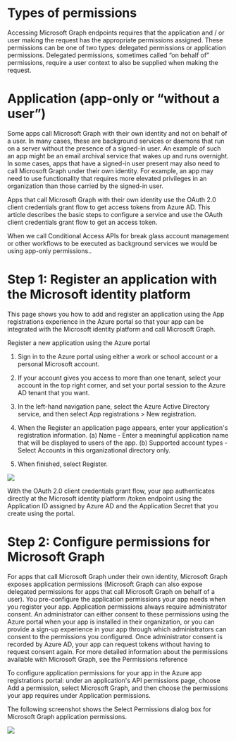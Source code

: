 
# Types of permissions

Accessing Microsoft Graph endpoints requires that the application and / or user making the request has the appropriate permissions assigned.  These permissions can be one of two types: delegated permissions or application permissions. Delegated permissions, sometimes called “on behalf of” permissions, require a user context to also be supplied when making the request.  

# Application (app-only or “without a user”)

Some apps call Microsoft Graph with their own identity and not on behalf of a user. In many cases, these are background services or daemons that run on a server without the presence of a signed-in user. An example of such an app might be an email archival service that wakes up and runs overnight. In some cases, apps that have a signed-in user present may also need to call Microsoft Graph under their own identity. For example, an app may need to use functionality that requires more elevated privileges in an organization than those carried by the signed-in user.

Apps that call Microsoft Graph with their own identity use the OAuth 2.0 client credentials grant flow to get access tokens from Azure AD. This article describes the basic steps to configure a service and use the OAuth client credentials grant flow to get an access token.

When we call Conditional Access APIs for break glass account management or other workflows to be executed as background services we would be using app-only permissions..


# Step 1: Register an application with the Microsoft identity platform


This page shows you how to add and register an application using the App registrations experience in the Azure portal so that your app can be integrated with the Microsoft identity platform and call Microsoft Graph.

Register a new application using the Azure portal

1. Sign in to the Azure portal using either a work or school account or a personal Microsoft account.

2. If your account gives you access to more than one tenant, select your account in the top right corner, and set your portal session to the Azure AD tenant that you want.

3. In the left-hand navigation pane, select the Azure Active Directory service, and then select App registrations > New registration.

4. When the Register an application page appears, enter your application's registration information. (a) Name - Enter a meaningful application name that will be displayed to users of the app. (b) Supported account types - Select Accounts in this organizational directory only.	

5. When finished, select Register.

![](https://docs.microsoft.com/en-us/graph/images/auth-v2/new-app-registration-expanded.png)

With the OAuth 2.0 client credentials grant flow, your app authenticates directly at the Microsoft identity platform /token endpoint using the Application ID assigned by Azure AD and the Application Secret that you create using the portal.

# Step 2: Configure permissions for Microsoft Graph

For apps that call Microsoft Graph under their own identity, Microsoft Graph exposes application permissions (Microsoft Graph can also expose delegated permissions for apps that call Microsoft Graph on behalf of a user). You pre-configure the application permissions your app needs when you register your app. Application permissions always require administrator consent. An administrator can either consent to these permissions using the Azure portal when your app is installed in their organization, or you can provide a sign-up experience in your app through which administrators can consent to the permissions you configured. Once administrator consent is recorded by Azure AD, your app can request tokens without having to request consent again. For more detailed information about the permissions available with Microsoft Graph, see the Permissions reference

To configure application permissions for your app in the Azure app registrations portal: under an application's API permissions page, choose Add a permission, select Microsoft Graph, and then choose the permissions your app requires under Application permissions.

The following screenshot shows the Select Permissions dialog box for Microsoft Graph application permissions.

![](/images/AppRegistration7.PNG)

